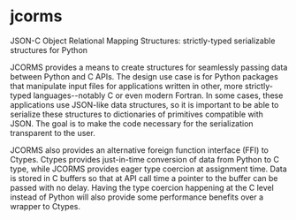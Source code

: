 # jcorms

JSON-C Object Relational Mapping Structures: strictly-typed serializable
structures for Python

JCORMS provides a means to create structures for seamlessly passing data between
Python and C APIs.  The design use case is for Python packages that manipulate
input files for applications written in other, more strictly-typed
languages--notably C or even modern Fortran.  In some cases, these applications
use JSON-like data structures, so it is important to be able to serialize
these structures to dictionaries of primitives compatible with JSON.  The goal
is to make the code necessary for the serialization transparent to the user.

JCORMS also provides an alternative foreign function interface (FFI) to Ctypes.
Ctypes provides just-in-time conversion of data from Python to C type, while
JCORMS provides eager type coercion at assignment time.  Data is stored in C
buffers so that at API call time a pointer to the buffer can be passed with no
delay. Having the type coercion happening at the C level instead of Python will
also provide some performance benefits over a wrapper to Ctypes.
